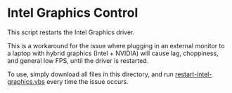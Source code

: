 # Intel Graphics Control

This script restarts the Intel Graphics driver.

This is a workaround for the issue where plugging in an external monitor to a laptop with hybrid graphics (Intel + NVIDIA) will cause lag, choppiness, and general low FPS, until the driver is restarted.

To use, simply download all files in this directory, and run [restart-intel-graphics.vbs](restart-intel-graphics.vbs) every time the issue occurs.

